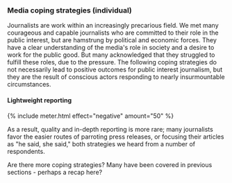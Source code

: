 ### Media coping strategies (individual)

Journalists are work within an increasingly precarious field. We met many courageous and capable journalists who are committed to their role in the public interest, but are hamstrung by political and economic forces. They have a clear understanding of the media's role in society and a desire to work for the public good. But many acknowledged that they struggled to fulfill these roles, due to the pressure. The following coping strategies do not necessarily lead to positive outcomes for public interest journalism, but they are the result of conscious actors responding to nearly insurmountable circumstances.  

<!-- #### Lightweight reporting -->

<div class="flexColumns">
<h4 class="col-1-2">Lightweight reporting</h4>
{% include meter.html effect="negative" amount="50" %}
</div>

As a result, quality and in-depth reporting is more rare; many journalists favor the easier routes of parroting press releases, or focusing their articles as "he said, she said," both strategies we heard from a number of respondents.

Are there more coping strategies? Many have been covered in previous sections - perhaps a recap here?
